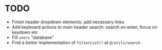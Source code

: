 # TODO

- Finish header dropdown elements: add necessary links
- Add keyboard actions to main header search: search on enter, focus on keydown etc
- Fill `users` "database"
- Find a better implementation of `filterList()` at `@/utils/search`
